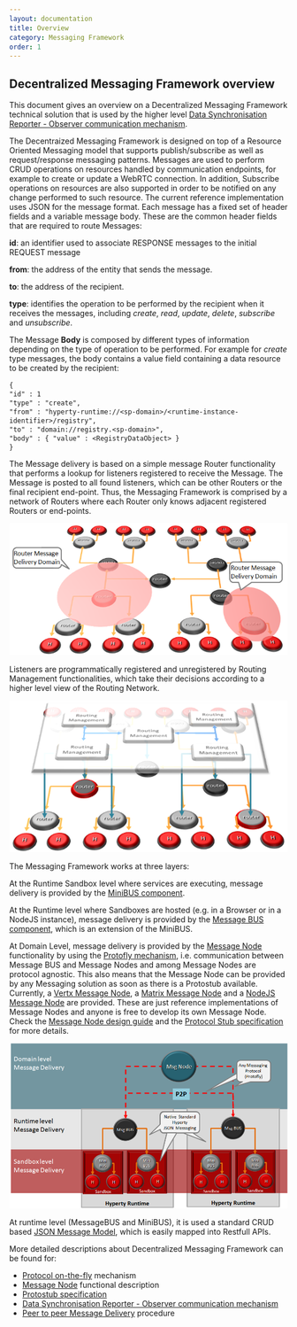 ```yaml
---
layout: documentation
title: Overview
category: Messaging Framework
order: 1
---
```


## Decentralized Messaging Framework overview

This document gives an overview on a Decentralized Messaging Framework technical solution that is used by the higher level [Data Synchronisation Reporter - Observer communication mechanism](p2p-data-sync.md).

The Decentraized Messaging Framework is designed on top of a Resource Oriented Messaging model that supports publish/subscribe as well as request/response messaging patterns. Messages are used to perform CRUD operations on resources handled by communication endpoints, for example to create or update a WebRTC connection. In addition, Subscribe operations on resources are also supported in order to be notified on any change performed to such resource. The current reference implementation uses JSON for the message format. Each message has a fixed set of header fields and a variable message body. These are the common header fields that are required to route Messages:

**id**: an identifier used to associate RESPONSE messages to the initial REQUEST message

**from**: the address of the entity that sends the message.

**to**: the address of the recipient.

**type**: identifies the operation to be performed by the recipient when it receives the messages, including *create*, *read*, *update*, *delete*, *subscribe* and *unsubscribe*.

The Message **Body** is composed by different types of information depending on the type of operation to be performed. For example for *create* type messages, the body contains a value field containing a data resource to be created by the recipient:

```
{
"id" : 1
"type" : "create",
"from" : "hyperty-runtime://<sp-domain>/<runtime-instance-identifier>/registry",
"to" : "domain://registry.<sp-domain>",
"body" : { "value" : <RegistryDataObject> }
}
```

The Message delivery is based on a simple message Router functionality that performs a lookup for listeners registered to receive the Message. The Message is posted to all found listeners, which can be other Routers or the final recipient end-point.
Thus, the Messaging Framework is comprised by a network of Routers where each Router only knows adjacent registered Routers or end-points.


![Hyperty Messaging Delivery Network](routing-network.png)

Listeners are programmatically registered and unregistered by Routing Management functionalities, which take their decisions according to a higher level view of the Routing Network.


![Hyperty Message Routing Management](routing-management.png)

The Messaging Framework works at three layers:

At the Runtime Sandbox level where services are executing, message delivery is provided by the [MiniBUS component](https://github.com/reTHINK-project/dev-runtime-core/blob/master/src/bus/MiniBus.js).

At the Runtime level where Sandboxes are hosted (e.g. in a Browser or in a NodeJS instance), message delivery is provided by the [Message BUS component](https://github.com/reTHINK-project/dev-runtime-core/blob/master/src/bus/MessageBus.js), which is an extension of the MiniBUS.

At Domain Level, message delivery is provided by the [Message Node](msg-node.md) functionality by using the [Protofly mechanism](../tutorials/protofly.md), i.e. communication between Message BUS and Message Nodes and among Message Nodes are protocol agnostic. This also means that the Message Node can be provided by any Messaging solution as soon as there is a Protostub available. Currently, a [Vertx Message Node](https://github.com/reTHINK-project/dev-msg-node-vertx), a [Matrix Message Node](https://github.com/reTHINK-project/dev-msg-node-matrix) and a [NodeJS Message Node](https://github.com/reTHINK-project/dev-msg-node-nodejs) are provided. These are just reference implementations of Message Nodes and anyone is free to develop its own Message Node. Check the [Message Node design guide](msg-node-design.md) and the [Protocol Stub specification](stub-specification.md) for more details.


![Adhoc Messaging Oriented Middleware Routing Layers](mofly.png)

At runtime level (MessageBUS and MiniBUS), it is used a standard CRUD based [JSON Message Model](../datamodel/core/message/readme.md), which is easily mapped into Restfull APIs.

More detailed descriptions about Decentralized Messaging Framework can be found for:

* [Protocol on-the-fly](protofly.md) mechanism
* [Message Node](msg-node.md) functional description
* [Protostub specification](stub-specification.md)
* [Data Synchronisation Reporter - Observer communication mechanism](p2p-data-sync.md)
* [Peer to peer Message Delivery](p2p-msg-delivery.md) procedure

